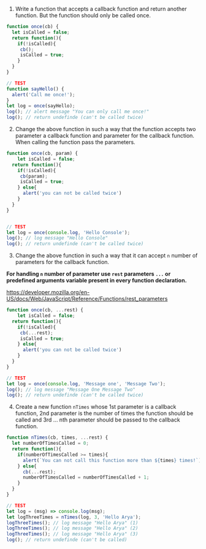 1. Write a function that accepts a callback function and return another function. But the function should only be called once.

```js
function once(cb) {
  let isCalled = false;
  return function(){
    if(!isCalled){
     cb();
     isCalled = true;
    }
  }
}

// TEST
function sayHello() {
  alert('Call me once!');
}
let log = once(sayHello);
log(); // alert message "You can only call me once!"
log(); // return undefinde (can't be called twice)
```

2. Change the above function in such a way that the function accepts two parameter a callback function and parameter for the callback function. When calling the function pass the parameters.

```js
function once(cb, param) {
    let isCalled = false;
  return function(){
    if(!isCalled){
     cb(param);
     isCalled = true;
    } else{
      alert('you can not be called twice')
    }
  }
}


// TEST
let log = once(console.log, 'Hello Console');
log(); // log message "Hello Console"
log(); // return undefinde (can't be called twice)
```

3. Change the above function in such a way that it can accept `n` number of parameters for the callback function.

**For handling `n` number of parameter use `rest` parameters `...` or predefined arguments variable present in every function declaration.**

https://developer.mozilla.org/en-US/docs/Web/JavaScript/Reference/Functions/rest_parameters

```js
function once(cb, ...rest) {
    let isCalled = false;
  return function(){
    if(!isCalled){
     cb(...rest);
     isCalled = true;
    } else{
      alert('you can not be called twice')
    }
  }
}

// TEST
let log = once(console.log, 'Message one', 'Message Two');
log(); // log message "Message One Message Two"
log(); // return undefinde (can't be called twice)
```

4. Create a new function `nTimes` whose 1st parameter is a callback function, 2nd parameter is the number of times the function should be called and 3rd ... nth parameter should be passed to the callback function.

```js
function nTimes(cb, times, ...rest) {
  let numberOfTimesCalled = 0;
  return function(){
    if(numberOfTimesCalled >= times){
      alert(`You can not call this function more than ${times} times!`)
    } else{
      cb(...rest);
      numberOfTimesCalled = numberOfTimesCalled + 1;
    }
  }
}

// TEST
let log = (msg) => console.log(msg);
let logThreeTimes = nTimes(log, 3, 'Hello Arya');
logThreeTimes(); // log message "Hello Arya" (1)
logThreeTimes(); // log message "Hello Arya" (2)
logThreeTimes(); // log message "Hello Arya" (3)
log(); // return undefinde (can't be called)
```
